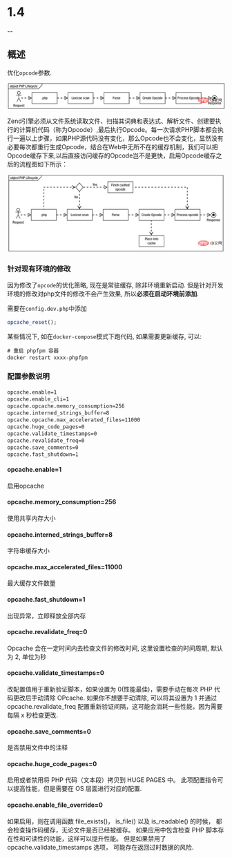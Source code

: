 # 1.4

--

## 概述

优化`opcode`参数.

![](./img/1.4_1.png)

Zend引擎必须从文件系统读取文件、扫描其词典和表达式、解析文件、创建要执行的计算机代码（称为Opcode）,最后执行Opcode。每一次请求PHP脚本都会执行一遍以上步骤，如果PHP源代码没有变化，那么Opcode也不会变化，显然没有必要每次都重行生成Opcode，结合在Web中无所不在的缓存机制，我们可以把Opcode缓存下来,以后直接访问缓存的Opcode岂不是更快，启用Opcode缓存之后的流程图如下所示：

![](./img/1.4_2.png)

### 针对现有环境的修改

因为修改了`opcode`的优化策略, 现在是常驻缓存, 除非环境重新启动. 但是针对开发环境的修改对php文件的修改不会产生效果, 所以**必须在启动环境前添加**.

需要在`config.dev.php`中添加

```php
opcache_reset();
```

某些情况下, 如在`docker-compose`模式下跑代码, 如果需要更新缓存, 可以:

```
# 重启 phpfpm 容器
docker restart xxxx-phpfpm
``` 

### 配置参数说明

```
opcache.enable=1
opcache.enable_cli=1
opcache.opcache.memory_consumption=256
opcache.interned_strings_buffer=8
opcache.opcache.max_accelerated_files=11000
opcache.huge_code_pages=0
opcache.validate_timestamps=0
opcache.revalidate_freq=0
opcache.save_comments=0
opcache.fast_shutdown=1
```

#### opcache.enable=1

启用opcache

#### opcache.memory_consumption=256

使用共享内存大小

#### opcache.interned_strings_buffer=8

字符串缓存大小

#### opcache.max_accelerated_files=11000

最大缓存文件数量

#### opcache.fast_shutdown=1

出现异常，立即释放全部内存

#### opcache.revalidate_freq=0

Opcache 会在一定时间内去检查文件的修改时间, 这里设置检查的时间周期, 默认为 2, 单位为秒

#### opcache.validate_timestamps=0

改配置值用于重新验证脚本，如果设置为 0(性能最佳)，需要手动在每次 PHP 代码更改后手动清除 OPcache. 如果你不想要手动清除, 可以将其设置为 1 并通过 opcache.revalidate_freq 配置重新验证间隔，这可能会消耗一些性能，因为需要每隔 x 秒检查更改.

#### opcache.save_comments=0

是否禁用文件中的注释

#### opcache.huge_code_pages=0

启用或者禁用将 PHP 代码（文本段）拷贝到 HUGE PAGES 中。 此项配置指令可以提高性能，但是需要在 OS 层面进行对应的配置.

#### opcache.enable_file_override=0

如果启用，则在调用函数 file_exists()， is_file() 以及 is_readable() 的时候， 都会检查操作码缓存，无论文件是否已经被缓存。 如果应用中包含检查 PHP 脚本存在性和可读性的功能，这样可以提升性能。 但是如果禁用了 opcache.validate_timestamps 选项， 可能存在返回过时数据的风险.
